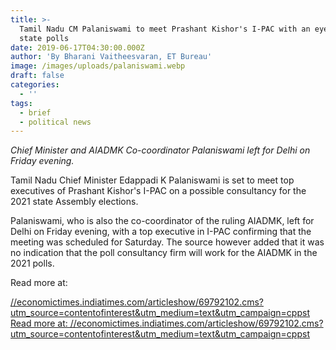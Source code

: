 ```yaml
---
title: >-
  Tamil Nadu CM Palaniswami to meet Prashant Kishor's I-PAC with an eye on 2021
  state polls
date: 2019-06-17T04:30:00.000Z
author: 'By Bharani Vaitheesvaran, ET Bureau'
image: /images/uploads/palaniswami.webp
draft: false
categories:
  - ''
tags:
  - brief
  - political news
---
```


_Chief Minister and AIADMK Co-coordinator Palaniswami left for Delhi on Friday evening._

Tamil Nadu Chief Minister Edappadi K Palaniswami is set to meet top executives of Prashant Kishor's I-PAC on a possible consultancy for the 2021 state Assembly elections.

Palaniswami, who is also the co-coordinator of the ruling AIADMK, left for Delhi on Friday evening, with a top executive in I-PAC confirming that the meeting was scheduled for Saturday. The source however added that it was no indication that the poll consultancy firm will work for the AIADMK in the 2021 polls.

Read more at:

[//economictimes.indiatimes.com/articleshow/69792102.cms?utm_source=contentofinterest&utm_medium=text&utm_campaign=cppst Read more at: //economictimes.indiatimes.com/articleshow/69792102.cms?utm_source=contentofinterest&utm_medium=text&utm_campaign=cppst](<//economictimes.indiatimes.com/articleshow/69792102.cms?utm_source=contentofinterest&utm_medium=text&utm_campaign=cppst Read more at: //economictimes.indiatimes.com/articleshow/69792102.cms?utm_source=contentofinterest&utm_medium=text&utm_campaign=cppst>)
